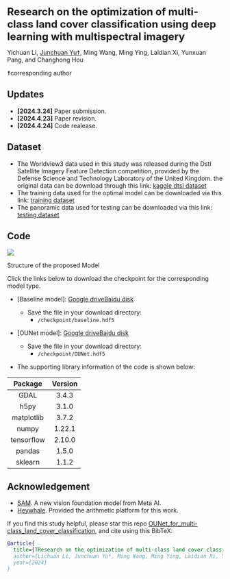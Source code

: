 
<font size='5'>**Research on the optimization of multi-class land cover classification using deep learning with multispectral imagery**</font>


Yichuan Li, [Junchuan Yu☨](https://github.com/JunchuanYu), Ming Wang, Ming Ying, Laidian Xi, Yunxuan Pang, and Changhong Hou

☨corresponding author

## Updates
* **[2024.3.24]** Paper submission. 
* **[2024.4.23]** Paper revision.
* **[2024.4.24]** Code realease.

## Dataset
* The Worldview3 data used in this study was released during the Dstl Satellite Imagery Feature Detection competition, provided by the Defense Science and Technology Laboratory of the United Kingdom. the original data can be download through this link: [kaggle dtsl dataset](https://www.kaggle.com/c/dstl-satellite-imagery-feature-detection/data) 
* The training data used for the optimal model can be downloaded via this link: [training dataset]()
* The panoramic data used for testing can be downloaded via this link: [testing dataset](https://drive.google.com/file/d/1PXazNEqBFySvvvPYxQVijx_9RdprFtDw/view?usp=sharing)

## Code
![](https://dunazo.oss-cn-beijing.aliyuncs.com/blog/network_revise3-04.jpg)

Structure of the proposed Model


Click the links below to download the checkpoint for the corresponding model type.

- [Baseline model]: [Google drive](https://pan.baidu.com/s/1ipFqbnh1VqkAqZaGY9v80A?pwd=93g6)[Baidu disk]()
  + Save the file in your download directory:
    + `/checkpoint/baseline.hdf5`

- [OUNet model]: [Google drive](https://pan.baidu.com/s/1ipFqbnh1VqkAqZaGY9v80A?pwd=93g6)[Baidu disk]()
  + Save the file in your download directory:
    + `/checkpoint/OUNet.hdf5`

+ The supporting library information of the code is shown below:


|Package                    |Version|
|:----:  |:----: |
| GDAL                      |3.4.3|
| h5py                      |3.1.0|
| matplotlib                |3.7.2|
| numpy                     |1.22.1|
| tensorflow                |2.10.0|
| pandas                    |1.5.0|
| sklearn                   |1.1.2|


## Acknowledgement
+ [SAM](https://segment-anything.com). A new vision foundation model from Meta AI.
+ [Heywhale](https://www.heywhale.com/home). Provided the arithmetic platform for this work.

If you find this study helpful, please star this repo [OUNet_for_multi-class_land_cover_classification](https://github.com/JunchuanYu/OUNet_for_multi-class_land_cover_classification), and cite using this BibTeX:

```bibtex
@article{
  title={TResearch on the optimization of multi-class land cover classification using deep learning with multispectral imagery},
  author={Lichuan Li, Junchuan Yu*, Ming Wang, Ming Ying, Laidian Xi, Yunxuan Pang, and Changhong Hou}
  year={2024}
}
```

